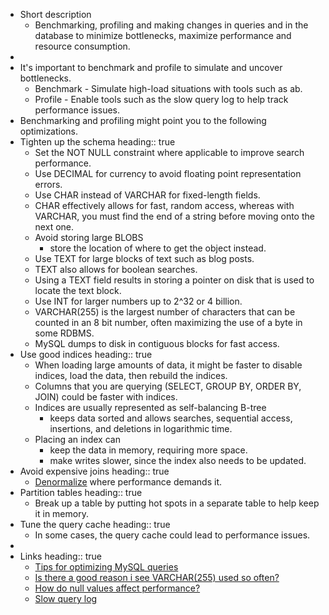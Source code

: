 - Short description
	- Benchmarking, profiling and making changes in queries and in the database to minimize bottlenecks, maximize performance and resource consumption.
-
- It's important to benchmark and profile to simulate and uncover bottlenecks.
	- Benchmark - Simulate high-load situations with tools such as ab.
	- Profile - Enable tools such as the slow query log to help track performance issues.
- Benchmarking and profiling might point you to the following optimizations.
- Tighten up the schema
  heading:: true
	- Set the NOT NULL constraint where applicable to improve search performance.
	- Use DECIMAL for currency to avoid floating point representation errors.
	- Use CHAR instead of VARCHAR for fixed-length fields.
	- CHAR effectively allows for fast, random access, whereas with VARCHAR, you must find the end of a string before moving onto the next one.
	- Avoid storing large BLOBS
		- store the location of where to get the object instead.
	- Use TEXT for large blocks of text such as blog posts.
	- TEXT also allows for boolean searches.
	- Using a TEXT field results in storing a pointer on disk that is used to locate the text block.
	- Use INT for larger numbers up to 2^32 or 4 billion.
	- VARCHAR(255) is the largest number of characters that can be counted in an 8 bit number, often maximizing the use of a byte in some RDBMS.
	- MySQL dumps to disk in contiguous blocks for fast access.
- Use good indices
  heading:: true
	- When loading large amounts of data, it might be faster to disable indices, load the data, then rebuild the indices.
	- Columns that you are querying (SELECT, GROUP BY, ORDER BY, JOIN) could be faster with indices.
	- Indices are usually represented as self-balancing B-tree
		- keeps data sorted and allows searches, sequential access, insertions, and deletions in logarithmic time.
	- Placing an index can
		- keep the data in memory, requiring more space.
		- make writes slower, since the index also needs to be updated.
- Avoid expensive joins
  heading:: true
	- [Denormalize]([[denormalization]]) where performance demands it.
- Partition tables
  heading:: true
	- Break up a table by putting hot spots in a separate table to help keep it in memory.
- Tune the query cache
  heading:: true
	- In some cases, the query cache could lead to performance issues.
-
- Links
  heading:: true
	- [Tips for optimizing MySQL queries](http://aiddroid.com/10-tips-optimizing-mysql-queries-dont-suck/)
	- [Is there a good reason i see VARCHAR(255) used so often?](http://stackoverflow.com/questions/1217466/is-there-a-good-reason-i-see-varchar255-used-so-often-as-opposed-to-another-l)
	- [How do null values affect performance?](http://stackoverflow.com/questions/1017239/how-do-null-values-affect-performance-in-a-database-search)
	- [Slow query log](http://dev.mysql.com/doc/refman/5.7/en/slow-query-log.html)